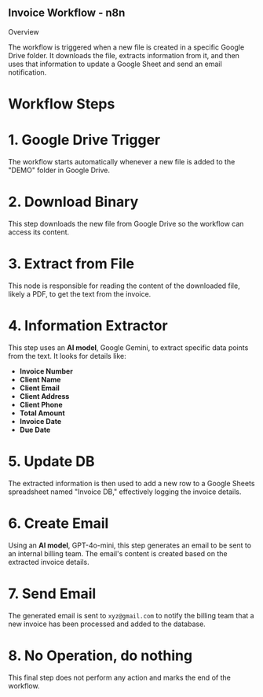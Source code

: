 ##  Invoice Workflow - n8n

Overview

The workflow is triggered when a new file is created in a specific Google Drive folder. It downloads the file, extracts information from it, and then uses that information to update a Google Sheet and send an email notification.

# Workflow Steps

# 1\. Google Drive Trigger

The workflow starts automatically whenever a new file is added to the "DEMO" folder in Google Drive.

# 2\. Download Binary

This step downloads the new file from Google Drive so the workflow can access its content.

# 3\. Extract from File

This node is responsible for reading the content of the downloaded file, likely a PDF, to get the text from the invoice.

# 4\. Information Extractor

This step uses an **AI model**, Google Gemini, to extract specific data points from the text. It looks for details like:

  - **Invoice Number**
  - **Client Name**
  - **Client Email**
  - **Client Address**
  - **Client Phone**
  - **Total Amount**
  - **Invoice Date**
  - **Due Date**

# 5\. Update DB

The extracted information is then used to add a new row to a Google Sheets spreadsheet named "Invoice DB," effectively logging the invoice details.

# 6\. Create Email

Using an **AI model**, GPT-4o-mini, this step generates an email to be sent to an internal billing team. The email's content is created based on the extracted invoice details.

# 7\. Send Email

The generated email is sent to `xyz@gmail.com` to notify the billing team that a new invoice has been processed and added to the database.

# 8\. No Operation, do nothing

This final step does not perform any action and marks the end of the workflow.

